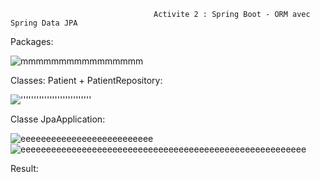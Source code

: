                                    Activite 2 : Spring Boot - ORM avec Spring Data JPA
Packages:


![mmmmmmmmmmmmmmmm](https://user-images.githubusercontent.com/107000262/232950220-ff91a663-f32f-4d1a-818f-eb069b690979.png)


Classes: Patient + PatientRepository:


!['''''''''''''''''''''''''''](https://user-images.githubusercontent.com/107000262/232950596-14f98d24-2f6b-4e60-b89b-9d5a765b4b0d.png)

Classe JpaApplication:

![eeeeeeeeeeeeeeeeeeeeeeeeee](https://user-images.githubusercontent.com/107000262/232951384-d28b670b-9eda-4dad-a1fd-9cca5949fa25.png)
![eeeeeeeeeeeeeeeeeeeeeeeeeeeeeeeeeeeeeeeeeeeeeeeeeeeeeeee](https://user-images.githubusercontent.com/107000262/232951394-496a56eb-5025-4c73-be0d-0618fe125868.png)

Result:
